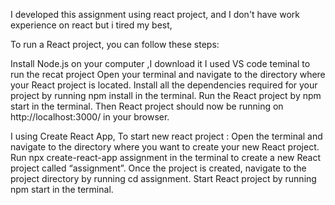 I developed this assignment using react project, and I don't have work experience on react but i tired  my best,

To run a React project, you can follow these steps:

Install Node.js on your computer ,I download it 
I used VS code teminal to run the recat project
Open your terminal and navigate to the directory where your React project is located.
Install all the dependencies required for your project by running npm install in the terminal.
Run the React project by  npm start in the terminal.
Then React project should now be running on http://localhost:3000/ in your browser.

I using Create React App, 
To start new react project :
Open the terminal and navigate to the directory where you want to create your new React project.
Run npx create-react-app assignment in the terminal to create a new React project called “assignment”.
Once the project is created, navigate to the project directory by running cd assignment.
Start  React project by running npm start in the terminal.
